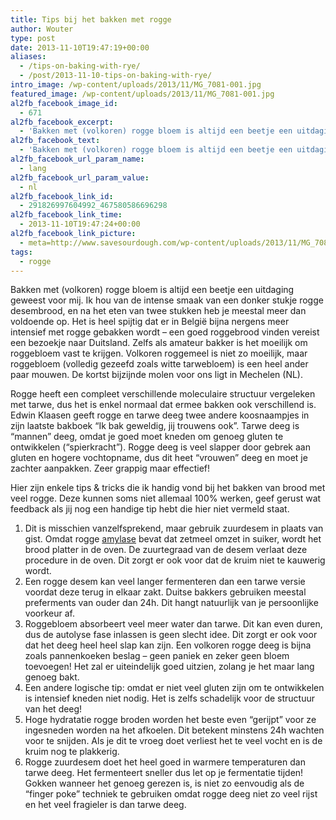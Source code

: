 ```yaml
---
title: Tips bij het bakken met rogge
author: Wouter
type: post
date: 2013-11-10T19:47:19+00:00
aliases:
  - /tips-on-baking-with-rye/
  - /post/2013-11-10-tips-on-baking-with-rye/
intro_image: /wp-content/uploads/2013/11/MG_7081-001.jpg
featured_image: /wp-content/uploads/2013/11/MG_7081-001.jpg
al2fb_facebook_image_id:
  - 671
al2fb_facebook_excerpt:
  - 'Bakken met (volkoren) rogge bloem is altijd een beetje een uitdaging geweest voor mij. Ik hou van de intense smaak van een donker stukje rogge desembrood, en na het eten van twee stukken heb je meestal meer dan voldoende op. Het is heel spijtig dat er in België bijna nergens meer intensief met rogge gebakken wordt - een goed roggebrood vinden vereist een bezoekje naar Duitsland. Zelfs als amateur bakker is het moeilijk om roggebloem vast te krijgen. Volkoren roggemeel is niet zo moeilijk, maar roggebloem (volledig gezeefd zoals witte tarwebloem) is een heel ander paar mouwen. De kortst bijzijnde molen voor ons ligt in Mechelen (NL).'
al2fb_facebook_text:
  - 'Bakken met (volkoren) rogge bloem is altijd een beetje een uitdaging geweest voor mij. Ik hou van de intense smaak van een donker stukje rogge desembrood, en na het eten van twee stukken heb je meestal meer dan voldoende op. Het is heel spijtig dat er in België bijna nergens meer intensief met rogge gebakken wordt - een goed roggebrood vinden vereist een bezoekje naar Duitsland. Zelfs als amateur bakker is het moeilijk om roggebloem vast te krijgen. Volkoren roggemeel is niet zo moeilijk, maar roggebloem (volledig gezeefd zoals witte tarwebloem) is een heel ander paar mouwen. De kortst bijzijnde molen voor ons ligt in Mechelen (NL).'
al2fb_facebook_url_param_name:
  - lang
al2fb_facebook_url_param_value:
  - nl
al2fb_facebook_link_id:
  - 291826997604992_467580586696298
al2fb_facebook_link_time:
  - 2013-11-10T19:47:24+00:00
al2fb_facebook_link_picture:
  - meta=http://www.savesourdough.com/wp-content/uploads/2013/11/MG_7081-001-300x200.jpg
tags:
  - rogge
---
```


Bakken met (volkoren) rogge bloem is altijd een beetje een uitdaging geweest voor mij. Ik hou van de intense smaak van een donker stukje rogge desembrood, en na het eten van twee stukken heb je meestal meer dan voldoende op. Het is heel spijtig dat er in België bijna nergens meer intensief met rogge gebakken wordt &#8211; een goed roggebrood vinden vereist een bezoekje naar Duitsland. Zelfs als amateur bakker is het moeilijk om roggebloem vast te krijgen. Volkoren roggemeel is niet zo moeilijk, maar roggebloem (volledig gezeefd zoals witte tarwebloem) is een heel ander paar mouwen. De kortst bijzijnde molen voor ons ligt in Mechelen (NL).

Rogge heeft een compleet verschillende moleculaire structuur vergeleken met tarwe, dus het is enkel normaal dat ermee bakken ook verschillend is. Edwin Klaasen geeft rogge en tarwe deeg twee andere koosnaampjes in zijn laatste bakboek &#8220;Ik bak geweldig, jij trouwens ook&#8221;. Tarwe deeg is &#8220;mannen&#8221; deeg, omdat je goed moet kneden om genoeg gluten te ontwikkelen (&#8220;spierkracht&#8221;). Rogge deeg is veel slapper door gebrek aan gluten en hogere vochtopname, dus dit heet &#8220;vrouwen&#8221; deeg en moet je zachter aanpakken. Zeer grappig maar effectief!

Hier zijn enkele tips & tricks die ik handig vond bij het bakken van brood met veel rogge. Deze kunnen soms niet allemaal 100% werken, geef gerust wat feedback als jij nog een handige tip hebt die hier niet vermeld staat.

  1. Dit is misschien vanzelfsprekend, maar gebruik zuurdesem in plaats van gist. Omdat rogge <a href="http://en.wikipedia.org/wiki/Rye_bread" target="_blank">amylase</a> bevat dat zetmeel omzet in suiker, wordt het brood platter in de oven. De zuurtegraad van de desem verlaat deze procedure in de oven. Dit zorgt er ook voor dat de kruim niet te kauwerig wordt.
  2. Een rogge desem kan veel langer fermenteren dan een tarwe versie voordat deze terug in elkaar zakt. Duitse bakkers gebruiken meestal preferments van ouder dan 24h. Dit hangt natuurlijk van je persoonlijke voorkeur af.
  3. Roggebloem absorbeert veel meer water dan tarwe. Dit kan even duren, dus de autolyse fase inlassen is geen slecht idee. Dit zorgt er ook voor dat het deeg heel heel slap kan zijn. Een volkoren rogge deeg is bijna zoals pannenkoeken beslag &#8211; geen paniek en zeker geen bloem toevoegen! Het zal er uiteindelijk goed uitzien, zolang je het maar lang genoeg bakt.
  4. Een andere logische tip: omdat er niet veel gluten zijn om te ontwikkelen is intensief kneden niet nodig. Het is zelfs schadelijk voor de structuur van het deeg!
  5. Hoge hydratatie rogge broden worden het beste even &#8220;gerijpt&#8221; voor ze ingesneden worden na het afkoelen. Dit betekent minstens 24h wachten voor te snijden. Als je dit te vroeg doet verliest het te veel vocht en is de kruim nog te plakkerig.
  6. Rogge zuurdesem doet het heel goed in warmere temperaturen dan tarwe deeg. Het fermenteert sneller dus let op je fermentatie tijden! Gokken wanneer het genoeg gerezen is, is niet zo eenvoudig als de &#8220;finger poke&#8221; techniek te gebruiken omdat rogge deeg niet zo veel rijst en het veel fragieler is dan tarwe deeg.

&nbsp;

 [1]: https://redzuurdesem.be/wp-content/uploads/2013/11/MG_7081-001.jpg